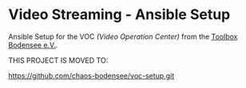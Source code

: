  Video Streaming - Ansible Setup
====================================
Ansible Setup for the VOC *(Video Operation Center)* from the [Toolbox Bodensee e.V.](https://toolbox-bodensee.de).

THIS PROJECT IS MOVED TO:

https://github.com/chaos-bodensee/voc-setup.git